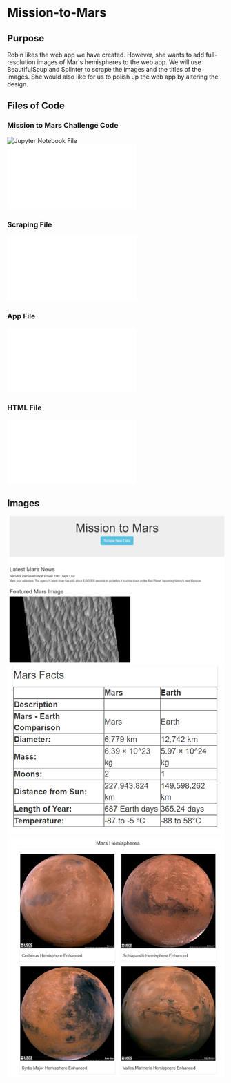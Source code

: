 # Mission-to-Mars
## Purpose
Robin likes the web app we have created. However, she wants to add full-resolution images of Mar's hemispheres to the web app. We will use BeautifulSoup and Splinter to scrape the images and the titles of the images. She would also like for us to polish up the web app by altering the design.
## Files of Code
### Mission to Mars Challenge Code
![Jupyter Notebook File](Mission_to_Mars_Challenge.ipynb)\
![Python File](Mission_to_Mars_Challenge.py)
### Scraping File
![Scraping](scraping.py)
### App File
![app.py](app.py)
### HTML File 
![index.html](templates/index.html)
## Images
![Image 1](Images/Picture1.PNG)
![Image 2](Images/Picture2.PNG)
![Image 3](Images/Picture3.PNG)
